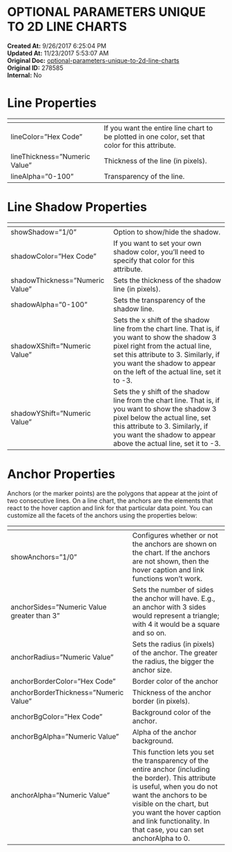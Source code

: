 # OPTIONAL PARAMETERS UNIQUE TO 2D LINE CHARTS

**Created At:** 9/26/2017 6:25:04 PM  
**Updated At:** 11/23/2017 5:53:07 AM  
**Original Doc:** [optional-parameters-unique-to-2d-line-charts](https://docs.zumasys.com/36577-mv-dashboard/optional-parameters-unique-to-2d-line-charts)  
**Original ID:** 278585  
**Internal:** No  


# Line Properties


| <!----> | <!----> |
| --- | --- |
| lineColor=”Hex Code”<br> | If you want the entire line chart to be plotted in one color, set that color for this attribute.<br> |
| lineThickness=”Numeric Value”<br> | Thickness of the line (in pixels).<br> |
| lineAlpha=”0-100”<br> | Transparency of the line.<br> |




# Line Shadow Properties


| <!----> | <!----> |
| --- | --- |
| showShadow=”1/0”<br> | Option to show/hide the shadow.<br> |
| shadowColor=”Hex Code”<br> | If you want to set your own shadow color, you’ll need to specify that color for this attribute.<br> |
| shadowThickness=”Numeric Value”<br> | Sets the thickness of the shadow line (in pixels).<br> |
| shadowAlpha=”0-100”<br> | Sets the transparency of the shadow line.<br> |
| shadowXShift=”Numeric Value”<br> | Sets the x shift of the shadow line from the chart line. That is, if you want to show the shadow 3 pixel right from the actual line, set this attribute to 3. Similarly, if you want the shadow to appear on the left of the actual line, set it to -3.<br> |
| shadowYShift=”Numeric Value”<br> | Sets the y shift of the shadow line from the chart line. That is, if you want to show the shadow 3 pixel below the actual line, set this attribute to 3. Similarly, if you want the shadow to appear above the actual line, set it to -3.<br> |




# Anchor Properties

Anchors (or the marker points) are the polygons that appear at the joint of two consecutive lines. On a line chart, the anchors are the elements that react to the hover caption and link for that particular data point. You can customize all the facets of the anchors using the properties below:


| <!----> | <!----> |
| --- | --- |
| showAnchors=”1/0”<br> | Configures whether or not the anchors are shown on the chart. If the anchors are not shown, then the hover caption and link functions won’t work.<br> |
| anchorSides=”Numeric Value greater than 3”<br> | Sets the number of sides the anchor will have. E.g., an anchor with 3 sides would represent a triangle; with 4 it would be a square and so on.<br> |
| anchorRadius=”Numeric Value”<br> | Sets the radius (in pixels) of the anchor. The greater the radius, the bigger the anchor size.<br> |
| anchorBorderColor=”Hex Code”<br> | Border color of the anchor<br> |
| anchorBorderThickness=”Numeric Value”<br> | Thickness of the anchor border (in pixels).<br> |
| anchorBgColor=”Hex Code”<br> | Background color of the anchor.<br> |
| anchorBgAlpha=”Numeric Value”<br> | Alpha of the anchor background.<br> |
| anchorAlpha=”Numeric Value”<br> | This function lets you set the transparency of the entire anchor (including the border). This attribute is useful, when you do not want the anchors to be visible on the chart, but you want the hover caption and link functionality. In that case, you can set anchorAlpha to 0.<br> |

